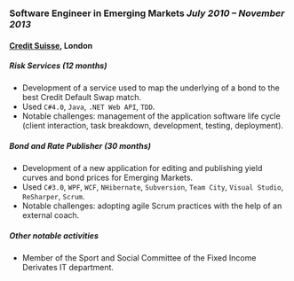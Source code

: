 ### Software Engineer in Emerging Markets *July 2010 – November 2013*
#### [Credit Suisse](https://www.credit-suisse.com/uk/en.html), London

##### Risk Services (12 months)
* Development of a service used to map the underlying of a bond to the best Credit Default Swap match.
* Used `C#4.0`, `Java`, `.NET Web API`, `TDD`.
* Notable challenges: management of the application software life cycle (client interaction, task breakdown, development, testing, deployment).


##### Bond and Rate Publisher (30 months)
* Development of a new application for editing and publishing yield curves and bond prices for Emerging Markets.
* Used `C#3.0`, `WPF`, `WCF`, `NHibernate`, `Subversion`, `Team City`, `Visual Studio`, `ReSharper`, `Scrum`.
* Notable challenges: adopting agile Scrum practices with the help of an external coach.


##### Other notable activities
* Member of the Sport and Social Committee of the Fixed Income Derivates IT department.